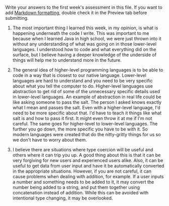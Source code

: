 Write your answers to the first week's assessment in this file. If you want to add [Markdown formatting](https://guides.github.com/features/mastering-markdown/), double check it in the Preview tab before submitting.

1. The most important thing I learned this week, in my opinion, is what is happening underneath the code I write. This was important to me because when I learned Java in high school, we were just thrown into it without any understanding of what was going on in those lower-level languages. I understood how to code and what everything did on the surface, but I believe having a deeper knowledge of the underside of things will help me to understand more in the future.

2. The general idea of higher-level programming languages is to be able to code in a way that is closest to our native language. Lower-level languages are hard to understand and you need to be very specific about what you tell the computer to do. Higher-level languages use abstraction to get rid of some of the unnecessary specific details used in lower-level languages. An example of abstraction in real life could be like asking someone to pass the salt. The person I asked knows exactly what I mean and passes the salt. Even with a higher-level language, I'd need to be more specific about that. I'd have to teach it things like what salt is and how to pass it first. It might even throw it at me if I'm not careful. The same goes for higher-level to lower-level languages. The further you go down, the more specific you have to be with it. So modern languages were created that do the nitty-gritty things for us so we don't have to worry about them. 

3. I believe there are situations where type coercion will be useful and others where it can trip you up. A good thing about this is that it can be very forgiving for new users and experienced users alike. Also, it can be useful to get data from user input and have it be automatically converted in the appropriate situations. However, if you are not careful, it can cause problems when dealing with addition, for example. If a user inputs a number and something needs to be added to it, it may convert the number being added to a string, and put them together using concatenation instead of addition. While this can be avoided with intentional type changing, it may be overlooked.
